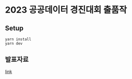 # 2023 공공데이터 경진대회 출품작

## Setup

```
yarn install
yarn dev
```

## 발표자료

[link](https://www.canva.com/design/DAFl9BeXqAw/G0yL8FPMkfeR3MfrwXlpTA/edit?utm_content=DAFl9BeXqAw&utm_campaign=designshare&utm_medium=link2&utm_source=sharebutton)
